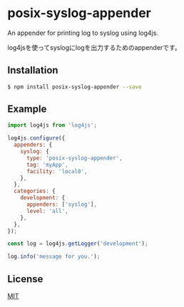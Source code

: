 posix-syslog-appender
=======
An appender for printing log to syslog using log4js.

log4jsを使ってsyslogにlogを出力するためのappenderです。

## Installation

```bash
$ npm install posix-syslog-appender --save
```

## Example

```js
import log4js from 'log4js';

log4js.configure({
  appenders: {
    syslog: {
      type: 'posix-syslog-appender',
      tag: 'myApp',
      facility: 'local0',
    },
  },
  categories: {
    development: {
      appenders: ['syslog'],
      level: 'all',
    },
  },
});

const log = log4js.getLogger('development');

log.info('message for you.');
```

## License

[MIT](./LICENSE)
